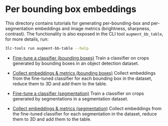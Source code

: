 # Per bounding box embeddings

This directory contains tutorials for generating per-bounding-box and per-segmentation embeddings and image metrics (brightness, sharpness, contrast).
The functionality is also exposed in the CLI tool `augment_bb_table`, for more details, run:

```bash
3lc-tools run augment-bb-table --help
```

+ [Fine-tune a classifier (bounding boxes)](1-train-crop-model.ipynb) Train a classifier on crops generated by bounding boxes in an object detection dataset.
+ [Collect embeddings & metrics (bounding boxes)](2-collect-bb-metrics.ipynb) Collect embeddings from the fine-tuned classifier for each bounding box in the dataset, reduce them to 3D and add them to the table.

+ [Fine-tune a classifier (segmentation)](1-train-crop-model-seg.ipynb) Train a classifier on crops generated by segmentations in a segmentation dataset.
+ [Collect embeddings & metrics (segmentation)](2-collect-bb-metrics-seg.ipynb) Collect embeddings from the fine-tuned classifier for each segmentation in the dataset, reduce them to 3D and add them to the table.
